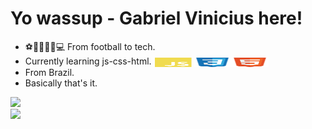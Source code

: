 
# Yo wassup - Gabriel Vinicius here!
- ⚽🫱🏿‍🫲🏿💻 From football to tech.
- Currently learning js-css-html. <img align="center" alt="gabriel-Js" height="15" width="60" src="https://raw.githubusercontent.com/devicons/devicon/master/icons/javascript/javascript-plain.svg"> <img align="center" alt="gabriel-CSS" height="15" width="60" src="https://raw.githubusercontent.com/devicons/devicon/master/icons/css3/css3-original.svg"><img align="center" alt="gabriel-HTML" height="15" width="60" src="https://raw.githubusercontent.com/devicons/devicon/master/icons/html5/html5-original.svg"> 
- From Brazil.
- Basically that's it.
<div>
  <img height="180em" src="https://github-readme-stats.vercel.app/api?username=gabrielvinicius02&show_icons=true&hide=contribs,prs&cache_seconds=86400&theme=default"/>
</div>

<div>
  <a href="https://www.linkedin.com/in/gabrielvinicius02" target="_blank"><img src="https://img.shields.io/badge/-LinkedIn-%230077B5?style=for-the-badge&logo=linkedin&logoColor=white" target="_blank"></a> 
</div>
